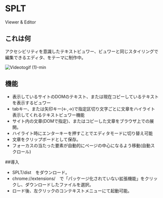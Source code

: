# SPLT
Viewer &amp; Editor 

## これは何
  アクセシビリティを意識したテキストビュワー、ビュワーと同じスタイリングで編集できるエディタ、をテーマに制作中。
  
![Videotogif (1)-min](https://user-images.githubusercontent.com/91081804/134041339-b4770001-a177-42be-bf90-4d1a866a9835.gif)

## 機能
- 表示しているサイトのDOMのテキスト、または現在コピーしているテキストを表示するビュワー
- tabキー、または矢印キー(←,→)で指定区切り文字ごとに文章をハイライト表示してくれるテキストビュワー機能   
- サイト内の文章(DOMで指定)、またはコピーした文章をブラウザ上での展開。
- ハイライト時にエンターキーを押すことでエディタモードに切り替え可能
- 文章をクリップボードとして保存。
- フォーカスの当たった要素が自動的にページの中心になるよう移動(自動スクロール)


##導入
- SPLT/dist　をダウンロード。
- chrome://extensions/　で「パッケージ化されていない拡張機能」をクリックし、ダウンロードしたファイルを選択。
- ロード後、左クリックのコンテキストメニューにて起動可能。
